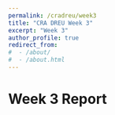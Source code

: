 ```yaml
---
permalink: /cradreu/week3
title: "CRA DREU Week 3"
excerpt: "Week 3"
author_profile: true
redirect_from: 
#  - /about/
#  - /about.html
---
```


Week 3 Report
======